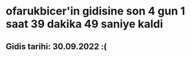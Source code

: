 # ofarukbicer'in gidisine son 4 gun 1 saat 39 dakika 49 saniye kaldi

## Gidis tarihi: 30.09.2022 :(